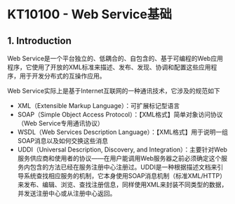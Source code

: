 # KT10100 - Web Service基础

## 1. Introduction

Web Service是一个平台独立的、低耦合的、自包含的、基于可编程的Web应用程序，它使用了开放的XML标准来描述、发布、发现、协调和配置这些应用程序，用于开发分布式的互操作应用。

Web Service实际上是基于Internet互联网的一种通讯技术，它涉及的规范如下

* XML（Extensible Markup Language）：可扩展标记型语言
* SOAP（Simple Object Access Protocol）：【XML格式】简单对象访问协议（Web Service专用通讯协议）
* WSDL（Web Services Description Language）：【XML格式】用于说明一组SOAP消息以及如何交换这些消息
* UDDI（Universal Description, Discovery, and Integration）：主要针对Web服务供应商和使用者的协议——在用户能调用Web服务器之前必须确定这个服务内包含的方法已经在服务注册中心注册过。UDDI是一种根据描述文档来引导系统查找相应服务的机制，它本身使用SOAP消息机制（标准XML/HTTP）来发布、编辑、浏览、查找注册信息，同样使用XML来封装不同类型的数据，并发送注册中心或从注册中心返回。





